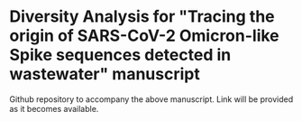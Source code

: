 # Diversity Analysis for "Tracing the origin of SARS-CoV-2 Omicron-like Spike sequences detected in wastewater" manuscript

Github repository to accompany the above manuscript. Link will be provided as it becomes available.
